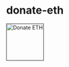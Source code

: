 donate-eth
===

<p><a href="" target="_blank" rel="noopener noreferrer"><img width="100" src="https://img.shields.io/badge/donate-ETH-blue" alt="Donate ETH"></a></p>
